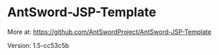 # AntSword-JSP-Template

More at: https://github.com/AntSwordProject/AntSword-JSP-Template

Version: 1.5-cc53c5b